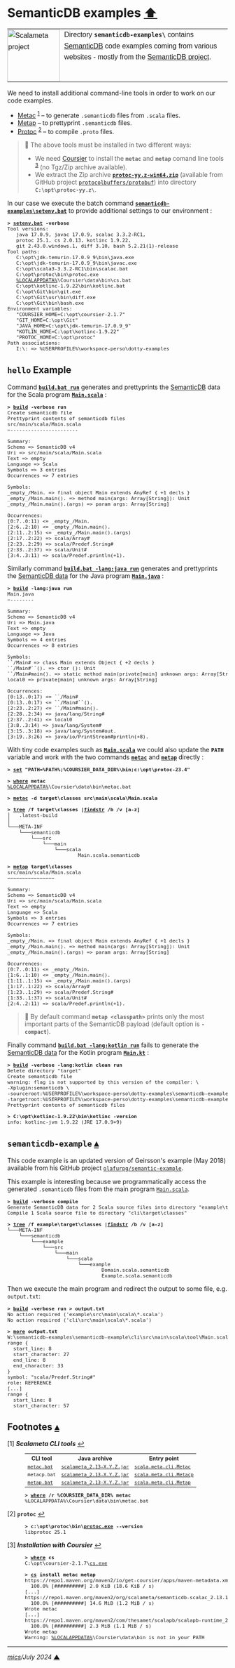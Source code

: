 # <span id="top">SemanticDB examples</span> <span style="size:30%;"><a href="../README.md">⬆</a></span>

<table style="font-family:Helvetica,Arial;line-height:1.6;">
  <tr>
  <td style="border:0;padding:0 10px 0 0;min-width:120px;">
    <a href="https://scalameta.org/docs/semanticdb/guide.html" rel="external"><img style="border:0;width:120px;" src="https://scalameta.org/img/scalameta.png" alt="Scalameta project" /></a>
  </td>
  <td style="border:0;padding:0;vertical-align:text-top;">
    Directory <strong><code>semanticdb-examples\</code></strong> contains <a href="https://scalameta.org/docs/semanticdb/guide.html" rel="external">SemanticDB</a> code examples coming from various websites - mostly from the <a href="https://scalameta.org/docs/semanticdb/guide.html" rel="external">SemanticDB project</a>.
  </td>
  </tr>
</table>

<!--
https://geirsson.com/assets/scalasphere-2018.pdf
-->
We need to install additional command-line tools in order to work on our code examples.
- [Metac] <sup id="anchor_01">[1](#footnote_01)</sup> &ndash; to generate `.semanticdb` files from `.scala` files.
- [Metap] &ndash; to prettyprint `.semanticdb` files.
- [Protoc] <sup id="anchor_02">[2](#footnote_02)</sup> &ndash; to compile `.proto` files.

> **:mag_right:** The above tools must be installed in two different ways:
> - We need [Coursier] to install the **`metac`** and **`metap`** comand line tools <sup id="anchor_03">[3](#footnote_03)</sup> (no Tgz/Zip archive available).
> - We extract the Zip archive [**`protoc-yy.z-win64.zip`**](https://github.com/protocolbuffers/protobuf/) (available from GitHub project [`protocolbuffers/protobuf`](https://github.com/protocolbuffers/protobuf/releases)) into directory **`C:\opt\protoc-yy.z\`**.

In our case we execute the batch command [**`semanticdb-examples\setenv.bat`**](./setenv.bat) to provide additional settings to our environment :

<pre style="font-size:80%;">
<b>&gt; <a href="./setenv.bat">setenv.bat</a> -verbose</b>
Tool versions:
   java 17.0.9, javac 17.0.9, scalac 3.3.2-RC1,
   protoc 25.1, cs 2.0.13, kotlinc 1.9.22,
   git 2.43.0.windows.1, diff 3.10, bash 5.2.21(1)-release
Tool paths:
   C:\opt\jdk-temurin-17.0.9_9\bin\java.exe
   C:\opt\jdk-temurin-17.0.9_9\bin\javac.exe
   C:\opt\scala3-3.3.2-RC1\bin\scalac.bat
   C:\opt\protoc\bin\protoc.exe
   <a href="">%LOCALAPPDATA%</a>\Coursier\data\bin\cs.bat
   C:\opt\kotlinc-1.9.22\bin\kotlinc.bat
   C:\opt\Git\bin\git.exe
   C:\opt\Git\usr\bin\diff.exe
   C:\opt\Git\bin\bash.exe
Environment variables:
   "COURSIER_HOME=C:\opt\coursier-2.1.7"
   "GIT_HOME=C:\opt\Git"
   "JAVA_HOME=C:\opt\jdk-temurin-17.0.9_9"
   "KOTLIN_HOME=C:\opt\kotlinc-1.9.22"
   "PROTOC_HOME=C:\opt\protoc"
Path associations:
   I:\: => %USERPROFILE%\workspace-perso\dotty-examples
</pre>

## <span id="hello">`hello` Example</span>

Command [**`build.bat run`**](hello/build.bat) generates and prettyprints the [SemanticDB](https://scalameta.org/docs/semanticdb/guide.html) data for the Scala program [**`Main.scala`**](hello/src/main/scala/Main.scala) :
<pre style="font-size:80%;">
<b>&gt; <a href="hello/build.bat">build</a> -verbose run</b>
Create semanticdb file
Prettyprint contents of semanticdb files
src/main/scala/Main.scala
&minus;-----------------------
&nbsp;
Summary:
Schema =&gt; SemanticDB v4
Uri =&gt; src/main/scala/Main.scala
Text =&gt; empty
Language =&gt; Scala
Symbols =&gt; 3 entries
Occurrences =&gt; 7 entries

Symbols:
_empty_/Main. => final object Main extends AnyRef { +1 decls }
_empty_/Main.main(). => method main(args: Array[String]): Unit
_empty_/Main.main().(args) => param args: Array[String]

Occurrences:
[0:7..0:11) <= _empty_/Main.
[2:6..2:10) <= _empty_/Main.main().
[2:11..2:15) <= _empty_/Main.main().(args)
[2:17..2:22) => scala/Array#
[2:23..2:29) => scala/Predef.String#
[2:33..2:37) => scala/Unit#
[3:4..3:11) => scala/Predef.println(+1).
</pre>

Similarly command [**`build.bat -lang:java run`**](hello/build.bat) generates and prettyprints the [SemanticDB data](https://scalameta.org/docs/semanticdb/specification.html) for the Java program [**`Main.java`**](hello/src/main/java/Main.java) :

<pre style="font-size:80%;">
<b>&gt; <a href="hello/build.bat">build</a> -lang:java run</b>
Main.java
&minus;--------

Summary:
Schema => SemanticDB v4
Uri => Main.java
Text => empty
Language => Java
Symbols =&gt; 4 entries
Occurrences => 8 entries
&nbsp;
Symbols:
``/Main# => class Main extends Object { +2 decls }
``/Main#`<init>`(). => ctor <init>(): Unit
``/Main#main(). => static method main(private[main] unknown args: Array[String]): Unit
local0 => private[main] unknown args: Array[String]
&nbsp;
Occurrences:
[0:13..0:17) <= ``/Main#
[0:13..0:17) <= ``/Main#`<init>`().
[2:23..2:27) <= ``/Main#main().
[2:28..2:34) => java/lang/String#
[2:37..2:41) <= local0
[3:8..3:14) => java/lang/System#
[3:15..3:18) => java/lang/System#out.
[3:19..3:26) => java/io/PrintStream#println(+8).
</pre>

With tiny code examples such as [**`Main.scala`**](hello/src/main/scala/Main.scala) we could also update the **`PATH`** variable and work with the two commands [**`metac`**](https://github.com/scalameta/scalameta/blob/main/semanticdb/semanticdb3/guide.md#metac) and [**`metap`**](https://github.com/scalameta/scalameta/blob/main/semanticdb/semanticdb3/guide.md#metap) directly :
<pre style="font-size:80%;">
<b>&gt; <a href="https://docs.microsoft.com/en-us/windows-server/administration/windows-commands/set_1">set</a> "PATH=%PATH%;%COURSIER_DATA_DIR%\bin;c:\opt\protoc-23.4"</b>
&nbsp;
<b>&gt; <a href="https://docs.microsoft.com/en-us/windows-server/administration/windows-commands/where">where</a> metac</b>
<a href="https://en.wikipedia.org/wiki/Environment_variable#Default_values">%LOCALAPPDATA%</a>\Coursier\data\bin\metac.bat
&nbsp;
<b>&gt; <a href="https://scalameta.org/docs/semanticdb/guide.html#metac">metac</a> -d target\classes src\main\scala\Main.scala</b>
&nbsp;
<b>&gt; <a href="https://docs.microsoft.com/en-us/windows-server/administration/windows-commands/tree">tree</a> /f target\classes |<a href="https://docs.microsoft.com/en-us/windows-server/administration/windows-commands/findstr">findstr</a> /b /v [a-z]</b>
│   .latest-build
│
└───META-INF
    └───semanticdb
        └───src
            └───main
                └───scala
                        Main.scala.semanticdb
&nbsp;
<b>&gt; <a href="https://scalameta.org/docs/semanticdb/guide.html#metap">metap</a> target\classes</b>
src/main/scala/Main.scala
&minus;&minus;&minus;&minus;&minus;&minus;&minus;&minus;&minus;&minus;&minus;&minus;&minus;&minus;&minus;&minus;
&nbsp;
Summary:
Schema =&gt; SemanticDB v4
Uri =&gt; src/main/scala/Main.scala
Text =&gt; empty
Language =&gt; Scala
Symbols =&gt; 3 entries
Occurrences =&gt; 7 entries
&nbsp;
Symbols:
_empty_/Main. =&gt; final object Main extends AnyRef { +1 decls }
_empty_/Main.main(). =&gt; method main(args: Array[String]): Unit
_empty_/Main.main().(args) =&gt; param args: Array[String]

Occurrences:
[0:7..0:11) &lt;= _empty_/Main.
[1:6..1:10) &lt;= _empty_/Main.main().
[1:11..1:15) &lt;= _empty_/Main.main().(args)
[1:17..1:22) =&gt; scala/Array#
[1:23..1:29) =&gt; scala/Predef.String#
[1:33..1:37) =&gt; scala/Unit#
[2:4..2:11) =&gt; scala/Predef.println(+1).
</pre>

> **:mag_right:** By default command **`metap <classpath>`** prints only the most important parts of the SemanticDB payload (default option is **`-compact`**).

Finally command [**`build.bat -lang:kotlin run`**](hello/build.bat) fails to generate the [SemanticDB data](https://scalameta.org/docs/semanticdb/specification.html) for the Kotlin program [**`Main.kt`**](hello/src/main/kotlin/Main.kt) :

<pre style="font-size:80%;">
<b>&gt; <a href="./hello/build.bat">build</a> -verbose -lang:kotlin clean run</b>
Delete directory "target"
Create semanticdb file
warning: flag is not supported by this version of the compiler: \
-Xplugin:semanticdb \
-sourceroot:%USERPROFILE%\workspace-perso\dotty-examples\semanticdb-examples\hello\src\main\kotlin \
-targetroot:%USERPROFILE%\workspace-perso\dotty-examples\semanticdb-examples\hello\target\kotlin-classes
Prettyprint contents of semanticdb files
&nbsp;
<b>&gt; C:\opt\kotlinc-1.9.22\bin\kotlinc -version</b>
info: kotlinc-jvm 1.9.22 (JRE 17.0.9+9)
</pre>

<!--=======================================================================-->

## <span id="semanticdb-example">`semanticdb-example`</span> [**&#x25B4;**](#top)

This code example is an updated version of Geirsson's example (May 2018) available from his GitHub project [`olafurpg/semantic-example`](https://github.com/olafurpg/semanticdb-example).

This example is interesting because we programmatically access the generated `.semanticdb` files from the main program [`Main.scala`](semanticdb-example/cli/src/main/scala/tool/Main.scala).

<pre style="font-size:80%;">
<b>&gt; <a href="semanticdb-example/build.bat">build</a> -verbose compile</b>
Generate SemanticDB data for 2 Scala source files into directory "example\target\classes"
Compile 1 Scala source file to directory "cli\target\classes"
&nbsp;
<b>&gt; <a href="https://docs.microsoft.com/en-us/windows-server/administration/windows-commands/tree">tree</a> /f example\target\classes |<a href="https://docs.microsoft.com/en-us/windows-server/administration/windows-commands/findstr">findstr</a> /b /v [a-z]</b>
└───META-INF
    └───semanticdb
        └───example
            └───src
                └───main
                    └───scala
                        └───example
                                Domain.scala.semanticdb
                                Example.scala.semanticdb
</pre>

Then we execute the main program and redirect the output to some file, e.g. `output.txt`:

<pre style="font-size:80%;">
<b>&gt; <a href="semanticdb-example/build.bat">build</a> -verbose run > output.txt</b>
No action required ('example\src\main\scala\*.scala')
No action required ('cli\src\main\scala\*.scala')
&nbsp;
<b>&gt; <a href="https://docs.microsoft.com/en-us/windows-server/administration/windows-commands/more">more</a> output.txt</b>
W:\semanticdb-examples\semanticdb-example\cli\src\main\scala\tool\Main.scala:28 document.uri: "example/src/main/scala/example/Domain.scala"
range {
  start_line: 8
  start_character: 27
  end_line: 8
  end_character: 33
}
symbol: "scala/Predef.String#"
role: REFERENCE
[...]
range {
  start_line: 8
  start_character: 57
</pre>

<!--=======================================================================-->

## <span id="footnotes">Footnotes</span> [**&#x25B4;**](#top)

<span id="footnote_01">[1]</span> ***Scalameta CLI tools*** [↩](#anchor_01)

<dl><dd>
<table style="font-size:90%;">
<tr>
  <th>CLI&nbsp;tool</th>
  <th>Java&nbsp;archive</th>
  <th>Entry&nbsp;point</th>
</tr>
<tr>
  <td><a href="https://scalameta.org/docs/semanticdb/guide.html#metac"><code>metac.bat</code></a></td>
  <td><a href="https://mvnrepository.com/artifact/org.scalameta/scalameta_2.13"><code>scalameta_2.13-X.Y.Z.jar</code></a></td>
  <td><a href="https://github.com/scalameta/scalameta/blob/main/semanticdb/metac/src/main/scala/scala/meta/cli/Metac.scala"><code>scala.meta.cli.Metac</code></a></td>
</tr>
<tr>
  <td><code>metacp.bat</code></td>
  <td><a href="https://mvnrepository.com/artifact/org.scalameta/scalameta_2.13"><code>scalameta_2.13-X.Y.Z.jar</code></a></td>
  <td><a href="https://github.com/scalameta/scalameta/blob/main/semanticdb/metacp/src/main/scala/scala/meta/cli/Metacp.scala"><code>scala.meta.cli.Metacp</code></a></td>
</tr>
<tr>
  <td><a href="https://scalameta.org/docs/semanticdb/guide.html#metap"><code>metap.bat</code></a></td>
  <td><a href="https://mvnrepository.com/artifact/org.scalameta/scalameta_2.13"><code>scalameta_2.13-X.Y.Z.jar</code></a></td>
  <td><a href="https://github.com/scalameta/scalameta/blob/main/semanticdb/metap/src/main/scala/scala/meta/cli/Metap.scala"><code>scala.meta.cli.Metap</code></a></td>
</tr>
</table>
</dd>
<dd>
<pre style="font-size:80%;">
<b>&gt; <a href="https://docs.microsoft.com/en-us/windows-server/administration/windows-commands/where">where</a> /r %COURSIER_DATA_DIR% metac</b>
%LOCALAPPDATA%\Coursier\data\bin\metac.bat
</pre>
</dd></dl>

<span id="footnote_02">[2]</span> **`protoc`** [↩](#anchor_02)

<dl><dd>
<pre style="font-size:80%;">
<b>&gt; c:\opt\protoc\bin\<a href="https://manpages.ubuntu.com/manpages/kinetic/man1/protoc.1.html" rel="external">protoc.exe</a> --version</b>
libprotoc 25.1
</pre>
</dd></dl>

<span id="footnote_03">[3]</span> ***Installation with Coursier*** [↩](#anchor_03)

<dl><dd>
<pre style="font-size:80%;">
<b>&gt; <a href="https://docs.microsoft.com/en-us/windows-server/administration/windows-commands/where">where</a> cs</b>
C:\opt\coursier-2.1.7\<a href="https://get-coursier.io/docs/cli-overview">cs.exe</a>
&nbsp;
<b>&gt; <a href="https://get-coursier.io/docs/cli-overview">cs</a> install metac metap</b>
https://repo1.maven.org/maven2/io/get-coursier/apps/maven-metadata.xml
  100.0% [##########] 2.0 KiB (18.6 KiB / s)
[...]
https://repo1.maven.org/maven2/org/scalameta/semanticdb-scalac_2.13.11/4.7.8/semanticdb-scalac_2.13.11-4.7.8.jar
  100.0% [##########] 14.6 MiB (1.2 MiB / s)
Wrote metac
[...]
https://repo1.maven.org/maven2/com/thesamet/scalapb/scalapb-runtime_2.13/0.11.11/scalapb-runtime_2.13-0.11.11.jar
  100.0% [##########] 2.3 MiB (1.1 MiB / s)
Wrote metap
Warning: <a href="https://en.wikipedia.org/wiki/Environment_variable#Default_values">%LOCALAPPDATA%</a>\Coursier\data\bin is not in your PATH
</pre>
</dd></dl>

***

*[mics](https://lampwww.epfl.ch/~michelou/)/July 2024* [**&#9650;**](#top)
<span id="bottom">&nbsp;</span>

<!-- link refs -->

[coursier]: https://get-coursier.io/
[metac]: https://scalameta.org/docs/semanticdb/guide.html#metac
[metap]: https://scalameta.org/docs/semanticdb/guide.html#metap
[protoc]: https://github.com/protocolbuffers/protobuf/releases
